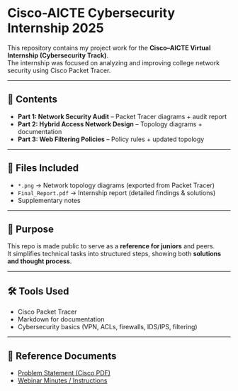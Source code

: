 # Cisco-AICTE Cybersecurity Internship 2025  

This repository contains my project work for the **Cisco–AICTE Virtual Internship (Cybersecurity Track)**.  
The internship was focused on analyzing and improving college network security using Cisco Packet Tracer.  

---

## 📌 Contents  
- **Part 1: Network Security Audit** – Packet Tracer diagrams + audit report  
- **Part 2: Hybrid Access Network Design** – Topology diagrams + documentation  
- **Part 3: Web Filtering Policies** – Policy rules + updated topology  

---

## 📂 Files Included  
- `*.png` → Network topology diagrams (exported from Packet Tracer)  
- `Final_Report.pdf` → Internship report (detailed findings & solutions)  
- Supplementary notes  

---

## 🎯 Purpose  
This repo is made public to serve as a **reference for juniors** and peers.  
It simplifies technical tasks into structured steps, showing both **solutions and thought process**.  

---

## 🛠️ Tools Used  
- Cisco Packet Tracer  
- Markdown for documentation  
- Cybersecurity basics (VPN, ACLs, firewalls, IDS/IPS, filtering)


---

## 📑 Reference Documents
- [Problem Statement (Cisco PDF)](docs/problem_statement.pdf)
- [Webinar Minutes / Instructions](docs/webinar_minutes.pdf)


